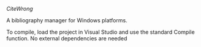 *CiteWrong*

A bibliography manager for Windows platforms.

To compile, load the project in Visual Studio and use the standard Compile function. No external dependencies are needed
